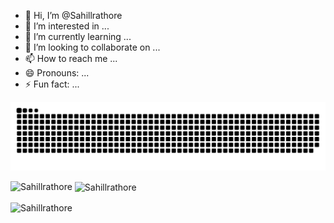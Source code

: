 - 👋 Hi, I’m @Sahillrathore
- 👀 I’m interested in ...
- 🌱 I’m currently learning ...
- 💞️ I’m looking to collaborate on ...
- 📫 How to reach me ...
- 😄 Pronouns: ...
- ⚡ Fun fact: ...
<picture>
  <source
    media="(prefers-color-scheme: dark)"
    srcset="https://raw.githubusercontent.com/platane/snk/output/github-contribution-grid-snake-dark.svg"
  />
  <source
    media="(prefers-color-scheme: light)"
    srcset="https://raw.githubusercontent.com/platane/snk/output/github-contribution-grid-snake.svg"
  />
  <img
    alt="github contribution grid snake animation"
    src="https://raw.githubusercontent.com/platane/snk/output/github-contribution-grid-snake.svg"
  />
</picture>

<p><img align="left" src="https://github-readme-stats.vercel.app/api/top-langs?username=Sahillrathore&show_icons=true&locale=en&layout=compact" alt="Sahillrathore" /></p>

<p>&nbsp;<img align="center" src="https://github-readme-stats.vercel.app/api?username=Sahillrathore&show_icons=true&locale=en" alt="Sahillrathore" /></p>

<p><img align="center" src="https://github-readme-streak-stats.herokuapp.com/?user=Sahillrathore&" alt="Sahillrathore" /></p>
